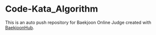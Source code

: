 # Code-Kata_Algorithm
This is an auto push repository for Baekjoon Online Judge created with [BaekjoonHub](https://github.com/BaekjoonHub/BaekjoonHub).
